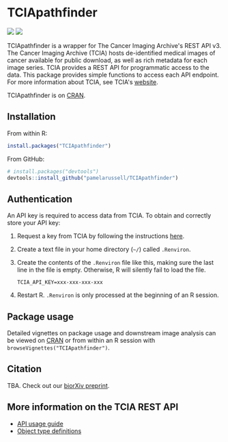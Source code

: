 
TCIApathfinder
==============

[![](https://www.r-pkg.org/badges/version/TCIApathfinder)](https://cran.r-project.org/web/packages/TCIApathfinder/index.html) [![](http://cranlogs.r-pkg.org/badges/grand-total/TCIApathfinder?color=brightgreen)](https://cran.r-project.org/web/packages/TCIApathfinder/index.html)

TCIApathfinder is a wrapper for The Cancer Imaging Archive's REST API v3. The Cancer Imaging Archive (TCIA) hosts de-identified medical images of cancer available for public download, as well as rich metadata for each image series. TCIA provides a REST API for programmatic access to the data. This package provides simple functions to access each API endpoint. For more information about TCIA, see TCIA's [website](http://www.cancerimagingarchive.net/).

TCIApathfinder is on [CRAN](https://CRAN.R-project.org/package=TCIApathfinder).

Installation
------------

From within R:

``` r
install.packages("TCIApathfinder")
```

From GitHub:

``` r
# install.packages("devtools")
devtools::install_github("pamelarussell/TCIApathfinder")
```

Authentication
--------------

An API key is required to access data from TCIA. To obtain and correctly store your API key:

1.  Request a key from TCIA by following the instructions [here](https://wiki.cancerimagingarchive.net/display/Public/TCIA+Programmatic+Interface+%28REST+API%29+Usage+Guide).

2.  Create a text file in your home directory (`~/`) called `.Renviron`.

3.  Create the contents of the `.Renviron` file like this, making sure the last line in the file is empty. Otherwise, R will silently fail to load the file.

        TCIA_API_KEY=xxx-xxx-xxx-xxx

4.  Restart R. `.Renviron` is only processed at the beginning of an R session.

Package usage
-------------

Detailed vignettes on package usage and downstream image analysis can be viewed on [CRAN](https://CRAN.R-project.org/package=TCIApathfinder) or from within an R session with `browseVignettes("TCIApathfinder")`.

Citation
--------

TBA. Check out our [biorXiv preprint](https://www.biorxiv.org/content/early/2017/12/30/240986).

More information on the TCIA REST API
-------------------------------------

-   [API usage guide](https://wiki.cancerimagingarchive.net/display/Public/TCIA+Programmatic+Interface+%28REST+API%29+Usage+Guide)
-   [Object type definitions](https://wiki.cancerimagingarchive.net/display/Public/TCIA+API+Return+Values)
